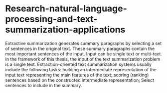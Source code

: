 # Research-natural-language-processing-and-text-summarization-applications
Extractive summarization generates summary paragraphs by selecting a set of sentences in the original text. These summary paragraphs contain the most important sentences of the input. Input can be single text or multi-text. In the framework of this thesis, the input of the text summarization problem is a single text. Extraction-oriented text summarization systems usually include the following tasks: building an intermediate representation of the input text representing the main features of the text; scoring (ranking) sentences based on the constructed intermediate representation; Select sentences to include in the summary.
